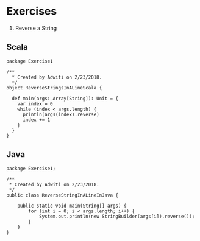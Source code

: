 # Exercises

1. Reverse a String 

## Scala

    package Exercise1
    
    /**
      * Created by Adwiti on 2/23/2018.
      */
    object ReverseStringsInALineScala {
    
      def main(args: Array[String]): Unit = {
        var index = 0
        while (index < args.length) {
          println(args(index).reverse)
          index += 1
        }
      }
    }

## Java

    package Exercise1;
    
    /**
     * Created by Adwiti on 2/23/2018.
     */
    public class ReverseStringInALineInJava {
    
        public static void main(String[] args) {
            for (int i = 0; i < args.length; i++) {
                System.out.println(new StringBuilder(args[i]).reverse());
            }
        }
    }
